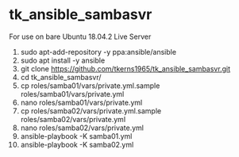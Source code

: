 # tk_ansible_sambasvr

For use on bare Ubuntu 18.04.2 Live Server

1. sudo apt-add-repository -y ppa:ansible/ansible
2. sudo apt install -y ansible
3. git clone https://github.com/tkerns1965/tk_ansible_sambasvr.git
4. cd tk_ansible_sambasvr/
5. cp roles/samba01/vars/private.yml.sample roles/samba01/vars/private.yml
6. nano roles/samba01/vars/private.yml
7. cp roles/samba02/vars/private.yml.sample roles/samba02/vars/private.yml
8. nano roles/samba02/vars/private.yml
9. ansible-playbook -K samba01.yml
10. ansible-playbook -K samba02.yml
